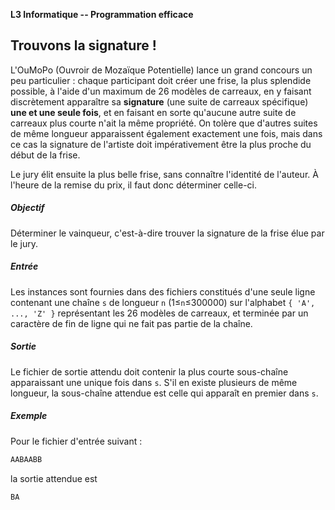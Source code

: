 **L3 Informatique -- Programmation efficace**

## Trouvons la signature !

L'OuMoPo (Ouvroir de Mozaïque Potentielle) lance un grand concours un peu
particulier : chaque participant doit créer une frise, la plus splendide
possible, à l'aide d'un maximum de 26 modèles de carreaux, en y faisant
discrètement apparaître sa **signature** (une suite de carreaux
spécifique) **une et une seule fois**, et en faisant en sorte qu'aucune
autre suite de carreaux plus courte n'ait la même propriété. On tolère
que d'autres suites de même longueur apparaissent également exactement
une fois, mais dans ce cas la signature de l'artiste doit impérativement
être la plus proche du début de la frise.

Le jury élit ensuite la plus belle frise, sans connaître l'identité de
l'auteur. À l'heure de la remise du prix, il faut donc déterminer
celle-ci.

##### Objectif 

Déterminer le vainqueur, c'est-à-dire trouver la signature de la frise
élue par le jury.

##### Entrée 

Les instances sont fournies dans des fichiers constitués d'une seule
ligne contenant une chaîne `s` de longueur `n` (1≤`n`≤300000) sur
l'alphabet `{ 'A', ..., 'Z' }` représentant les 26 modèles de carreaux, 
et terminée par un caractère de fin de ligne qui ne fait pas partie de 
la chaîne.

##### Sortie

Le fichier de sortie attendu doit contenir la plus courte sous-chaîne
apparaissant une unique fois dans `s`. S'il en existe plusieurs de même 
longueur, la sous-chaîne attendue est celle qui apparaît en premier dans
`s`.

##### Exemple

Pour le fichier d'entrée suivant :
```bash
AABAABB
```
la sortie attendue est
```bash
BA
```

